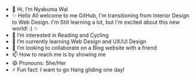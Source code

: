 - 👋 Hi, I’m Nyakuma Wal
- ✨ Hello All welcome to me GitHub, I'm transitioning from Interior Design to Web Design. I'm Still learning a lot, but I'm excited about this new world! :) ✨ 
- 👀 I’m interested in Reading and Cycling 
- 🌱 I’m currently learning Web Design and UX/UI Design 
- 💞️ I’m looking to collaborate on a Blog website with a friend 
- 📫 How to reach me is by showing me  
- 😄 Pronouns: She/Her
- ⚡ Fun fact: I want to go Hang gliding one day!

<!---
✨ Hello All welcome to me GitHub, I'm transitioning from Interior Design to Web Design. I'm Still learning a lot, but I'm excited about this new world! :) ✨ 
--->
